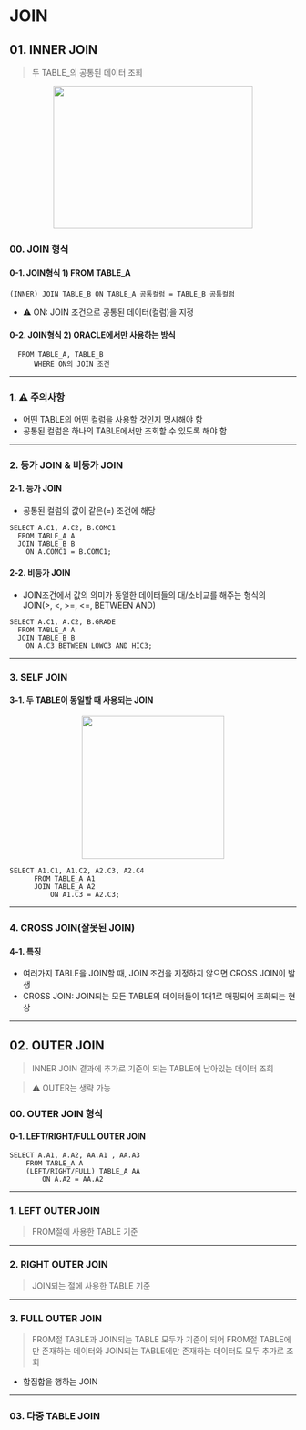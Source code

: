 # **JOIN**

## **01. INNER JOIN**
> 두 TABLE_의 공통된 데이터 조회
<p align="center">
	<img src="https://github.com/kimdaehwi990731/Study_Oracle/assets/167949524/62be4eda-9d68-4bfd-89bd-5f9cb1db99a5" width="350" height="250"/>
</p>

### 00. JOIN 형식
#### 0-1. JOIN형식 1) FROM TABLE_A
  ```
  (INNER) JOIN TABLE_B ON TABLE_A 공통컬럼 = TABLE_B 공통컬럼
  ```
  - ⚠️ ON: JOIN 조건으로 공통된 데이터(컬럼)을 지정
  
#### 0-2.  JOIN형식 2) ORACLE에서만 사용하는 방식
  ```
    FROM TABLE_A, TABLE_B
    	WHERE ON의 JOIN 조건
  ```
---
### 1. ⚠️ 주의사항
  - 어떤 TABLE의 어떤 컬럼을 사용할 것인지 명시해야 함
  - 공통된 컬럼은 하나의 TABLE에서만 조회할 수 있도록 해야 함
---
### 2. 등가 JOIN & 비등가 JOIN
#### 2-1. 등가 JOIN
  - 공통된 컬럼의 값이 같은(=) 조건에 해당
  ```
  SELECT A.C1, A.C2, B.COMC1
    FROM TABLE_A A
    JOIN TABLE_B B
      ON A.COMC1 = B.COMC1;
  ```

#### 2-2. 비등가 JOIN
  - JOIN조건에서 값의 의미가 동일한 데이터들의 대/소비교를 해주는 형식의 JOIN(>, <, >=, <=, BETWEEN AND)
  ```
  SELECT A.C1, A.C2, B.GRADE
    FROM TABLE_A A
    JOIN TABLE_B B
      ON A.C3 BETWEEN LOWC3 AND HIC3;
  ```
---
### 3. SELF JOIN
#### 3-1. 두 TABLE이 동일할 때 사용되는 JOIN
<p align="center">
  <img src="https://github.com/kimdaehwi990731/Study_Oracle/assets/167949524/ce953e01-0135-4148-b587-0123fce3d88d" width="250" height="250"/>
</p>

  ```
  SELECT A1.C1, A1.C2, A2.C3, A2.C4
		FROM TABLE_A A1
		JOIN TABLE_A A2
			ON A1.C3 = A2.C3;
  ```
---
### 4. CROSS JOIN(잘못된 JOIN)
#### 4-1. 특징
  - 여러가지 TABLE을 JOIN할 때, JOIN 조건을 지정하지 않으면 CROSS JOIN이 발생
  - CROSS JOIN: JOIN되는 모든 TABLE의 데이터들이 1대1로 매핑되어 조화되는 현상
--- 
## **02. OUTER JOIN**
> INNER JOIN 결과에 추가로 기준이 되는 TABLE에 남아있는 데이터 조회

> ⚠️ OUTER는 생략 가능
### 00. OUTER JOIN 형식
#### 0-1. LEFT/RIGHT/FULL OUTER JOIN
```
SELECT A.A1, A.A2, AA.A1 , AA.A3
	FROM TABLE_A A
	(LEFT/RIGHT/FULL) TABLE_A AA
		ON A.A2 = AA.A2
```
---
### 1. LEFT OUTER JOIN
> FROM절에 사용한 TABLE 기준
---
### 2. RIGHT OUTER JOIN
> JOIN되는 절에 사용한 TABLE 기준
---
### 3. FULL OUTER JOIN
> FROM절 TABLE과 JOIN되는 TABLE 모두가 기준이 되어 FROM절 TABLE에만 존재하는 데이터와 JOIN되는 TABLE에만 존재하는 데이터도 모두 추가로 조회
 - 합집합을 행하는 JOIN
---
### **03. 다중 TABLE JOIN**
> 
